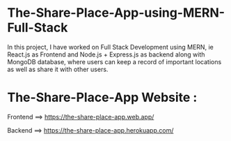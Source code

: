 # The-Share-Place-App-using-MERN-Full-Stack
In this project, I have worked on Full Stack Development using MERN, ie React.js as Frontend and Node.js + Express.js as backend along with MongoDB database, where users can keep a record of important locations as well as share it with other users.

# The-Share-Place-App Website : 

Frontend ==> https://the-share-place-app.web.app/

Backend ==> https://the-share-place-app.herokuapp.com/



